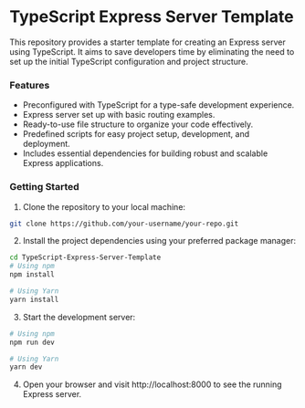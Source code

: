 # TypeScript Express Server Template

This repository provides a starter template for creating an Express server using TypeScript. It aims to save developers time by eliminating the need to set up the initial TypeScript configuration and project structure.

### Features

- Preconfigured with TypeScript for a type-safe development experience.
- Express server set up with basic routing examples.
- Ready-to-use file structure to organize your code effectively.
- Predefined scripts for easy project setup, development, and deployment.
- Includes essential dependencies for building robust and scalable Express applications.


### Getting Started

1. Clone the repository to your local machine:

```bash
git clone https://github.com/your-username/your-repo.git
```

2. Install the project dependencies using your preferred package manager:

```bash
cd TypeScript-Express-Server-Template
# Using npm
npm install

# Using Yarn
yarn install
```

3. Start the development server:

```bash
# Using npm
npm run dev

# Using Yarn
yarn dev
```

4. Open your browser and visit http://localhost:8000 to see the running Express server.
